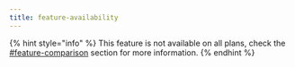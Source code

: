 ```yaml
---
title: feature-availability
---
```


{% hint style="info" %}
This feature is not available on all plans, check the [#feature-comparison](../../account-management/plans.md#feature-comparison "mention") section for more information.
{% endhint %}
